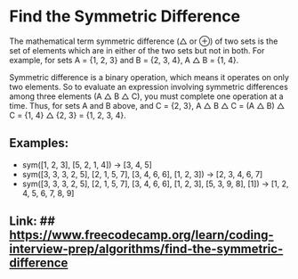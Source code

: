 # Find the Symmetric Difference #
The mathematical term symmetric difference (△ or ⊕) of two sets is the set of elements which are in either of the two sets but not in both. For example, for sets A = {1, 2, 3} and B = {2, 3, 4}, A △ B = {1, 4}.

Symmetric difference is a binary operation, which means it operates on only two elements. So to evaluate an expression involving symmetric differences among three elements (A △ B △ C), you must complete one operation at a time. Thus, for sets A and B above, and C = {2, 3}, A △ B △ C = (A △ B) △ C = {1, 4} △ {2, 3} = {1, 2, 3, 4}.

## Examples: ##
  - sym([1, 2, 3], [5, 2, 1, 4]) -> [3, 4, 5]
  - sym([3, 3, 3, 2, 5], [2, 1, 5, 7], [3, 4, 6, 6], [1, 2, 3]) -> [2, 3, 4, 6, 7]
  - sym([3, 3, 3, 2, 5], [2, 1, 5, 7], [3, 4, 6, 6], [1, 2, 3], [5, 3, 9, 8], [1]) -> [1, 2, 4, 5, 6, 7, 8, 9]

## Link: ## https://www.freecodecamp.org/learn/coding-interview-prep/algorithms/find-the-symmetric-difference
